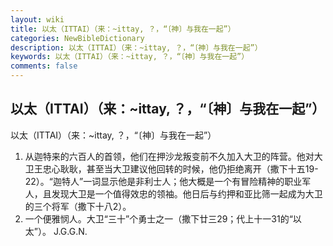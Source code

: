 ```yaml
---
layout: wiki
title: 以太（ITTAI）（来：~ittay, ？，“〔神〕与我在一起”）
categories: NewBibleDictionary
description: 以太（ITTAI）（来：~ittay, ？，“〔神〕与我在一起”）
keywords: 以太（ITTAI）（来：~ittay, ？，“〔神〕与我在一起”）
comments: false
---
```


## 以太（ITTAI）（来：~ittay, ？，“〔神〕与我在一起”）



以太（ITTAI）（来：~ittay, ？，“〔神〕与我在一起”）
1. 从迦特来的六百人的首领，他们在押沙龙叛变前不久加入大卫的阵营。他对大卫王忠心耿耿，甚至当大卫建议他回转的时候，他仍拒绝离开（撒下十五19-22）。“迦特人”一词显示他是非利士人；他大概是一个有冒险精神的职业军人，且发现大卫是一个值得效忠的领袖。他日后与约押和亚比筛一起成为大卫的三个将军（撒下十八2）。
2. 一个便雅悯人。大卫“三十”个勇士之一（撒下廿三29；代上十一31的“以太”）。
J.G.G.N.





